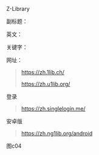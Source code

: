 Z-Library

副标题：

英文：

关键字：





网址：

> https://zh.1lib.ch/
>
> https://zh.u1lib.org/



登录

> https://zh.singlelogin.me/



安卓版

> https://zh.ng1lib.org/android

图c04



